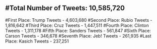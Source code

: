#Total Number of Tweets: 10,585,720 
---
#First Place: Trump Tweets - 4,603,680
#Second Place: Rubio Tweets - 1,816,642
#Third Place: Cruz Tweets - 1,447,511
#Fourth Place: Clinton Tweets - 1,311,178
#Fifth Place: Sanders Tweets - 561,847
#Sixth Place: Carson Tweets - 346,678
#Seventh Place: Jeb! Tweets - 261,935
#Last Place: Kasich Tweets - 237,251
